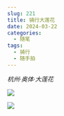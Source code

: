 ```yaml
---
slug: 221
title: 骑行大莲花
date: 2024-03-22
categories: 
  - 随笔
tags: 
  - 骑行
  - 随手拍
---
```


*杭州·奥体·大莲花*

![](https://imgurl.zishu.me/2024/03/1711092044620.webp)

![](https://imgurl.zishu.me/2024/03/1711092044611.webp)
